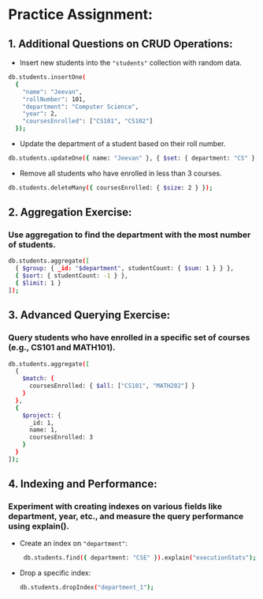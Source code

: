 # Practice Assignment:
## 1. Additional Questions on CRUD Operations:
- Insert new students into the `"students"` collection with random data.
```bash
db.students.insertOne(
  { 
    "name": "Jeevan",
    "rollNumber": 101,
    "department": "Computer Science",
    "year": 2,
    "coursesEnrolled": ["CS101", "CS102"]
  });
```

- Update the department of a student based on their roll number.
```bash
db.students.updateOne({ name: "Jeevan" }, { $set: { department: "CS" } });
```



- Remove all students who have enrolled in less than 3 courses.
```bash
db.students.deleteMany({ coursesEnrolled: { $size: 2 } });
```



## 2. Aggregation Exercise:
### Use aggregation to find the department with the most number of students.
```bash
db.students.aggregate([
  { $group: { _id: "$department", studentCount: { $sum: 1 } } },
  { $sort: { studentCount: -1 } },
  { $limit: 1 }
]);
```

## 3. Advanced Querying Exercise:

### Query students who have enrolled in a specific set of courses (e.g., CS101 and MATH101).
```bash
db.students.aggregate([
  { 
    $match: {
      coursesEnrolled: { $all: ["CS101", "MATH202"] }
    }
  },
  {
    $project: {
      _id: 1,
      name: 1,
      coursesEnrolled: 3
    }
  }
]);
```


## 4. Indexing and Performance:

### Experiment with creating indexes on various fields like department, year, etc., and measure the query performance using explain().
 - Create an index on `"department"`:
   ```bash
    db.students.find({ department: "CSE" }).explain("executionStats");
   ```

-  Drop a specific index:

    ```bash
   db.students.dropIndex("department_1");
   ```


